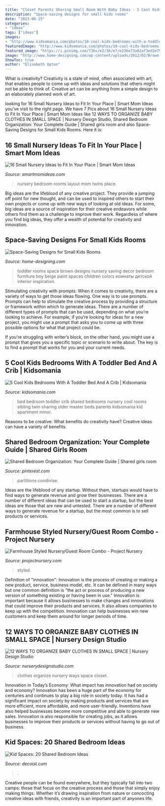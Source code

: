 ```yaml
---
title: "Closet Parents Sharing Small Room With Baby Ideas - 5 Cool Kids Bedrooms With A Toddler Bed And A Crib"
description: "Space-saving designs for small kids rooms"
date: "2023-06-25"
categories:
- "ideas"
tags: ["ideas"]
images:
- "http://www.kidsomania.com/photos/10-cool-kids-bedrooms-with-a-toddler-bed-and-a-crib1.jpg"
featuredImage: "http://www.kidsomania.com/photos/10-cool-kids-bedrooms-with-a-toddler-bed-and-a-crib1.jpg"
featured_image: "https://i.pinimg.com/736x/e2/36/e7/e236e73a82af3ed2e79deb304744da2d.jpg"
image: "http://www.home-designing.com/wp-content/uploads/2012/02/Brown-white-baby-toddler-small-room.jpg"
ShowToc: true
author: "Elisabeth Upton"
---
```



What is creativity?
Creativity is a state of mind, often associated with art, that enables people to come up with ideas and solutions that others might not be able to think of. Creative art can be anything from a simple design to an elaborately planned work of art.

	

		
looking for 16 Small Nursery Ideas to Fit In Your Place | Smart Mom Ideas you've visit to the right page. We have 7 Pics about 16 Small Nursery Ideas to Fit In Your Place | Smart Mom Ideas like 12 WAYS TO ORGANIZE BABY CLOTHES IN SMALL SPACE | Nursery Design Studio, Shared Bedroom Organization: Your Complete Guide | Shared girls room and also Space-Saving Designs for Small Kids Rooms. Here it is:
		
    
## 16 Small Nursery Ideas To Fit In Your Place | Smart Mom Ideas

<img loading=lazy src="https://www.smartmomideas.com/wp-content/uploads/2018/10/nursery.jpg" onerror="this.onerror=null;this.src='https://tse1.mm.bing.net/th?id=OIP.wiez_7XDHsRG-mrd6hGXHwHaFj&amp;pid=15.1';" alt="16 Small Nursery Ideas to Fit In Your Place | Smart Mom Ideas">

_Source: smartmomideas.com_

>nursery bedroom rooms layout mom twins place. 

	

Big ideas are the lifeblood of any creative project. They provide a jumping off point for new thought, and can be used to inspired others to start their own projects or come up with new ways of looking at old ideas. For some, big ideas are a source of inspiration for their creative endeavors while others find them as a challenge to improve their work. Regardless of where you find big ideas, they offer a wealth of potential for creativity and innovation.

    
## Space-Saving Designs For Small Kids Rooms

<img loading=lazy src="http://www.home-designing.com/wp-content/uploads/2012/02/Brown-white-baby-toddler-small-room.jpg" onerror="this.onerror=null;this.src='https://tse4.mm.bing.net/th?id=OIP.4ZiCwBPPI3D5U_zTxeaPYAHaFS&amp;pid=15.1';" alt="Space-Saving Designs for Small Kids Rooms">

_Source: home-designing.com_

>toddler rooms space brown designs nursery saving decor bedroom furniture boy beige paint spaces children colors комнаты детской interior inspiration. 

	

Stimulating creativity with prompts:
When it comes to creativity, there are a variety of ways to get those ideas flowing. One way is to use prompts. Prompts can help to stimulate the creative process by providing a structure or framework within which to generate ideas.
There are a number of different types of prompts that can be used, depending on what you’re looking to achieve. For example, if you’re looking for ideas for a new project, you might use a prompt that asks you to come up with three possible options for what that project could be.

If you’re struggling with writer’s block, on the other hand, you might use a prompt that gives you a specific topic or scenario to write about. The key is to find a prompt that works for you and your current needs.

    
## 5 Cool Kids Bedrooms With A Toddler Bed And A Crib | Kidsomania

<img loading=lazy src="http://www.kidsomania.com/photos/10-cool-kids-bedrooms-with-a-toddler-bed-and-a-crib1.jpg" onerror="this.onerror=null;this.src='https://tse2.mm.bing.net/th?id=OIP.gdATprR0yyQH2oDn_0P1pgHaJ4&amp;pid=15.1';" alt="5 Cool Kids Bedrooms With A Toddler Bed And A Crib | Kidsomania">

_Source: kidsomania.com_

>bed bedroom toddler crib shared bedrooms nursery cool rooms sibling twin sharing older master beds parents kidsomania kid apartment minor. 

	

Reasons to be creative: What benefits do creativity have?
Creative ideas can have a variety of benefits.

    
## Shared Bedroom Organization: Your Complete Guide | Shared Girls Room

<img loading=lazy src="https://i.pinimg.com/736x/e2/36/e7/e236e73a82af3ed2e79deb304744da2d.jpg" onerror="this.onerror=null;this.src='https://tse3.mm.bing.net/th?id=OIP.qxaYb4cGN4sq7npnIWWsoAHaHa&amp;pid=15.1';" alt="Shared Bedroom Organization: Your Complete Guide | Shared girls room">

_Source: pinterest.com_

>partitions condivise. 

	

Ideas are the lifeblood of any startup. Without them, startups would have to find ways to generate revenue and grow their businesses. There are a number of different ideas that can be used to start a startup, but the best ideas are those that are new and untested. There are a number of different ways to generate revenue for a startup, but the most common is to sell products or services.

    
## Farmhouse Styled Nursery/Guest Room Combo - Project Nursery

<img loading=lazy src="https://projectnursery.com/wp-content/uploads/2017/06/18838815_10154531497185598_4306528059245498187_n.jpg" onerror="this.onerror=null;this.src='https://tse3.mm.bing.net/th?id=OIP.VL3spQAVrFpawKOLA6NYgwHaFj&amp;pid=15.1';" alt="Farmhouse Styled Nursery/Guest Room Combo - Project Nursery">

_Source: projectnursery.com_

>styled. 

	

Definition of "innovation":
Innovation is the process of creating or making a new product, service, business model, etc. It can be defined in many ways but one common definition is "the act or process of producing a new version of something existing or having been in use." 
Innovation is important because it allows businesses to make changes and innovations that could improve their products and services. It also allows companies to keep up with the competition. Innovation can help businesses win new customers and keep them around for longer periods of time.

    
## 12 WAYS TO ORGANIZE BABY CLOTHES IN SMALL SPACE | Nursery Design Studio

<img loading=lazy src="https://www.nurserydesignstudio.com/wp-content/uploads/2020/06/nursery-closet.png" onerror="this.onerror=null;this.src='https://tse2.mm.bing.net/th?id=OIP._9omsHHQ1LVm3tZhRoBJegHaLH&amp;pid=15.1';" alt="12 WAYS TO ORGANIZE BABY CLOTHES IN SMALL SPACE | Nursery Design Studio">

_Source: nurserydesignstudio.com_

>clothes organize nursery ways space closet. 

	

Innovation in Today’s Economy: What impact has innovation had on society and economy?
Innovation has been a huge part of the economy for centuries and continues to play a big role in society today. It has had a significant impact on society by making products and services that are more efficient, more affordable, and more user-friendly. Inventions have also helped businesses become more competitive and able to generate new sales. Innovation is also responsible for creating jobs, as it allows businesses to improve their products or services without having to go out of business.

    
## Kid Spaces: 20 Shared Bedroom Ideas

<img loading=lazy src="https://cdn.decoist.com/wp-content/uploads/2012/07/shared-kids-space-with-crib.jpg" onerror="this.onerror=null;this.src='https://tse3.mm.bing.net/th?id=OIP.g45ml-fkZZ47bfFYAaL-XAHaKs&amp;pid=15.1';" alt="Kid Spaces: 20 Shared Bedroom Ideas">

_Source: decoist.com_

>. 

	

Creative people can be found everywhere, but they typically fall into two camps: those that focus on the creative process and those that simply enjoy making things. Whether it’s drawing inspiration from nature or concocting creative ideas with friends, creativity is an important part of anyones life.

